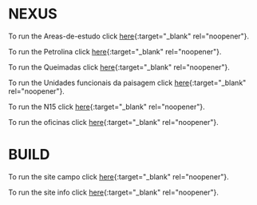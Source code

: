 # NEXUS

To run the Areas-de-estudo click [here](https://pedro-andrade-inpe.github.io/nexus/areasDeEstudo/index.html){:target="_blank" rel="noopener"}.

To run the Petrolina click [here](https://pedro-andrade-inpe.github.io/nexus/Petrolina/petrolinaWebMap/index.html){:target="_blank" rel="noopener"}.

To run the Queimadas click [here](https://pedro-andrade-inpe.github.io/nexus/Queimadas/queimadasWebMap/index.html){:target="_blank" rel="noopener"}.

To run the Unidades funcionais da paisagem click [here](https://pedro-andrade-inpe.github.io/nexus/ufp/ufpWebMap/index.html){:target="_blank" rel="noopener"}.

To run the N15 click [here](https://pedro-andrade-inpe.github.io/nexus/N15/N15WebMap/index.html){:target="_blank" rel="noopener"}.

To run the oficinas click [here](https://pedro-andrade-inpe.github.io/nexus/oficinas/index.html){:target="_blank" rel="noopener"}.


# BUILD

To run the site campo click [here](https://pedro-andrade-inpe.github.io/nexus/campo/sitecampo/index.html){:target="_blank" rel="noopener"}.

To run the site info click [here](https://pedro-andrade-inpe.github.io/nexus/info/siteinfo/index.html){:target="_blank" rel="noopener"}.

